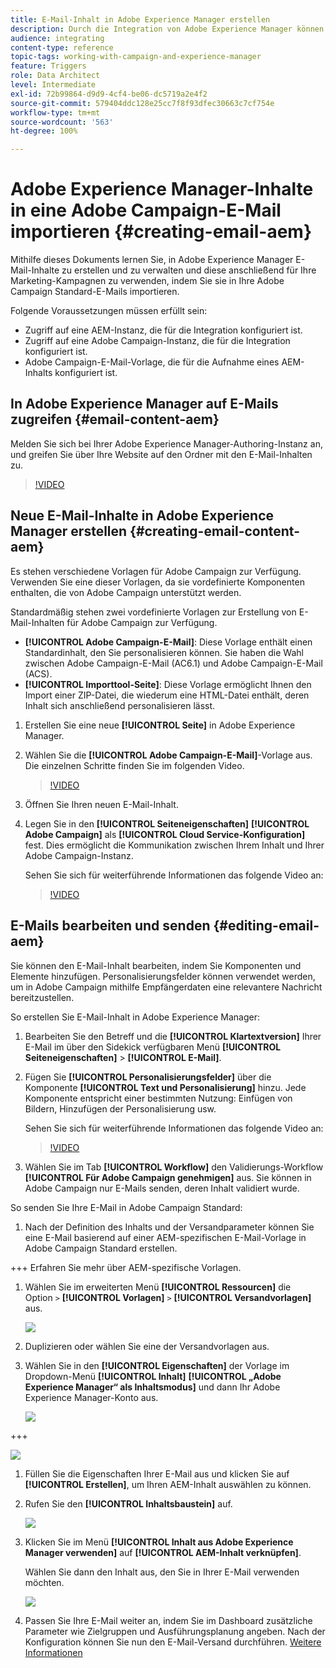 ```yaml
---
title: E-Mail-Inhalt in Adobe Experience Manager erstellen
description: Durch die Integration von Adobe Experience Manager können Sie Inhalte direkt in AEM erstellen und später in Adobe Campaign verwenden.
audience: integrating
content-type: reference
topic-tags: working-with-campaign-and-experience-manager
feature: Triggers
role: Data Architect
level: Intermediate
exl-id: 72b99864-d9d9-4cf4-be06-dc5719a2e4f2
source-git-commit: 579404ddc128e25cc7f8f93dfec30663c7cf754e
workflow-type: tm+mt
source-wordcount: '563'
ht-degree: 100%

---
```


# Adobe Experience Manager-Inhalte in eine Adobe Campaign-E-Mail importieren {#creating-email-aem}

Mithilfe dieses Dokuments lernen Sie, in Adobe Experience Manager E-Mail-Inhalte zu erstellen und zu verwalten und diese anschließend für Ihre Marketing-Kampagnen zu verwenden, indem Sie sie in Ihre Adobe Campaign Standard-E-Mails importieren.

Folgende Voraussetzungen müssen erfüllt sein:

* Zugriff auf eine AEM-Instanz, die für die Integration konfiguriert ist.
* Zugriff auf eine Adobe Campaign-Instanz, die für die Integration konfiguriert ist.
* Adobe Campaign-E-Mail-Vorlage, die für die Aufnahme eines AEM-Inhalts konfiguriert ist.

## In Adobe Experience Manager auf E-Mails zugreifen {#email-content-aem}

Melden Sie sich bei Ihrer Adobe Experience Manager-Authoring-Instanz an, und greifen Sie über Ihre Website auf den Ordner mit den E-Mail-Inhalten zu.

>[!VIDEO](https://video.tv.adobe.com/v/29996)

## Neue E-Mail-Inhalte in Adobe Experience Manager erstellen {#creating-email-content-aem}

Es stehen verschiedene Vorlagen für Adobe Campaign zur Verfügung. Verwenden Sie eine dieser Vorlagen, da sie vordefinierte Komponenten enthalten, die von Adobe Campaign unterstützt werden.

Standardmäßig stehen zwei vordefinierte Vorlagen zur Erstellung von E-Mail-Inhalten für Adobe Campaign zur Verfügung.

* **[!UICONTROL Adobe Campaign-E-Mail]**: Diese Vorlage enthält einen Standardinhalt, den Sie personalisieren können. Sie haben die Wahl zwischen Adobe Campaign-E-Mail (AC6.1) und Adobe Campaign-E-Mail (ACS).
* **[!UICONTROL Importtool-Seite]**: Diese Vorlage ermöglicht Ihnen den Import einer ZIP-Datei, die wiederum eine HTML-Datei enthält, deren Inhalt sich anschließend personalisieren lässt.

1. Erstellen Sie eine neue **[!UICONTROL Seite]** in Adobe Experience Manager.

1. Wählen Sie die **[!UICONTROL Adobe Campaign-E-Mail]**-Vorlage aus. Die einzelnen Schritte finden Sie im folgenden Video.

   >[!VIDEO](https://video.tv.adobe.com/v/29997)

1. Öffnen Sie Ihren neuen E-Mail-Inhalt.

1. Legen Sie in den **[!UICONTROL Seiteneigenschaften]** **[!UICONTROL Adobe Campaign]** als **[!UICONTROL Cloud Service-Konfiguration]** fest. Dies ermöglicht die Kommunikation zwischen Ihrem Inhalt und Ihrer Adobe Campaign-Instanz.

   Sehen Sie sich für weiterführende Informationen das folgende Video an:

   >[!VIDEO](https://video.tv.adobe.com/v/29999)

## E-Mails bearbeiten und senden {#editing-email-aem}

Sie können den E-Mail-Inhalt bearbeiten, indem Sie Komponenten und Elemente hinzufügen. Personalisierungsfelder können verwendet werden, um in Adobe Campaign mithilfe Empfängerdaten eine relevantere Nachricht bereitzustellen.

So erstellen Sie E-Mail-Inhalt in Adobe Experience Manager:

1. Bearbeiten Sie den Betreff und die **[!UICONTROL Klartextversion]** Ihrer E-Mail im über den Sidekick verfügbaren Menü **[!UICONTROL Seiteneigenschaften]** > **[!UICONTROL E-Mail]**.

1. Fügen Sie **[!UICONTROL Personalisierungsfelder]** über die Komponente **[!UICONTROL Text und Personalisierung]** hinzu. Jede Komponente entspricht einer bestimmten Nutzung: Einfügen von Bildern, Hinzufügen der Personalisierung usw.

   Sehen Sie sich für weiterführende Informationen das folgende Video an:

   >[!VIDEO](https://video.tv.adobe.com/v/29998)

1. Wählen Sie im Tab **[!UICONTROL Workflow]** den Validierungs-Workflow **[!UICONTROL Für Adobe Campaign genehmigen]** aus. Sie können in Adobe Campaign nur E-Mails senden, deren Inhalt validiert wurde.

So senden Sie Ihre E-Mail in Adobe Campaign Standard:

1. Nach der Definition des Inhalts und der Versandparameter können Sie eine E-Mail basierend auf einer AEM-spezifischen E-Mail-Vorlage in Adobe Campaign Standard erstellen.

+++ Erfahren Sie mehr über AEM-spezifische Vorlagen.

   1. Wählen Sie im erweiterten Menü **[!UICONTROL Ressourcen]** die Option `>` **[!UICONTROL Vorlagen]** `>` **[!UICONTROL Versandvorlagen]** aus.

      ![](assets/aem_templates_1.png)

   1. Duplizieren oder wählen Sie eine der Versandvorlagen aus.

   1. Wählen Sie in den **[!UICONTROL Eigenschaften]** der Vorlage im Dropdown-Menü **[!UICONTROL Inhalt]** **[!UICONTROL „Adobe Experience Manager“ als Inhaltsmodus]** und dann Ihr Adobe Experience Manager-Konto aus.

      ![](assets/aem_templates_2.png)

+++

   ![](assets/aem_send_1.png)

1. Füllen Sie die Eigenschaften Ihrer E-Mail aus und klicken Sie auf **[!UICONTROL Erstellen]**, um Ihren AEM-Inhalt auswählen zu können.

1. Rufen Sie den **[!UICONTROL Inhaltsbaustein]** auf.

   ![](assets/aem_send_2.png)

1. Klicken Sie im Menü **[!UICONTROL Inhalt aus Adobe Experience Manager verwenden]** auf **[!UICONTROL AEM-Inhalt verknüpfen]**.

   Wählen Sie dann den Inhalt aus, den Sie in Ihrer E-Mail verwenden möchten.

   ![](assets/aem_send_3.png)

1. Passen Sie Ihre E-Mail weiter an, indem Sie im Dashboard zusätzliche Parameter wie Zielgruppen und Ausführungsplanung angeben. Nach der Konfiguration können Sie nun den E-Mail-Versand durchführen. [Weitere Informationen](../../sending/using/confirming-the-send.md)

